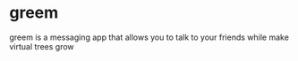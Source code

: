 # greem

greem is a messaging app that allows you to talk to your friends while make virtual trees grow

